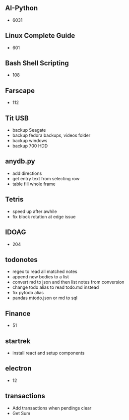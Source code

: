 ## AI-Python
* 6031

## Linux Complete Guide
* 601

## Bash Shell Scripting
* 108

## Farscape
* 112

## Tit USB
* backup Seagate
* backup fedora backups, videos folder
* backup windows
* backup 700 HDD

## anydb.py
* add directions
* get entry text from selecting row
* table fill whole frame

## Tetris
* speed up after awhile
* fix block rotation at edge issue

## IDOAG
* 204

## todonotes
* regex to read all matched notes
* append new bodies to a list
* convert md to json and then list notes from conversion
* change todo alias to read todo.md instead
* fix pytodo alias
* pandas mtodo.json or md to sql

## Finance
* 51

## startrek
* install react and setup components

## electron
* 12

## transactions
* Add transactions when pendings clear
* Get Sum

